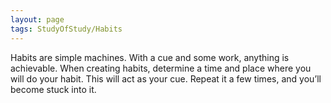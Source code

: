 ```yaml
---
layout: page
tags: StudyOfStudy/Habits 
---
```


Habits are simple machines. With a cue and some work, anything is achievable. When creating habits, determine a time and place where you will do your habit. This will act as your cue. Repeat it a few times, and you’ll become stuck into it.